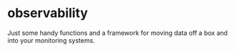 # observability

Just some handy functions and a framework for moving data off a box and into your monitoring systems.
